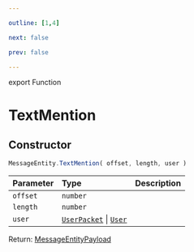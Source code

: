 ```yaml
---

outline: [1,4]

next: false

prev: false

---
```


export Function
# TextMention

## Constructor
 ```ts
 MessageEntity.TextMention( offset, length, user )
 ```
 
 | Parameter | Type | Description |
| :--- | :--- | :--- |
| `offset` | `number` | |
| `length` | `number` | |
| `user` | [`UserPacket`](../../../interfaces/UserPacket.md) \| [`User`](../../../classes/User.md) | |

Return: [MessageEntityPayload](../../../interfaces/MessageEntityPayload.md)
